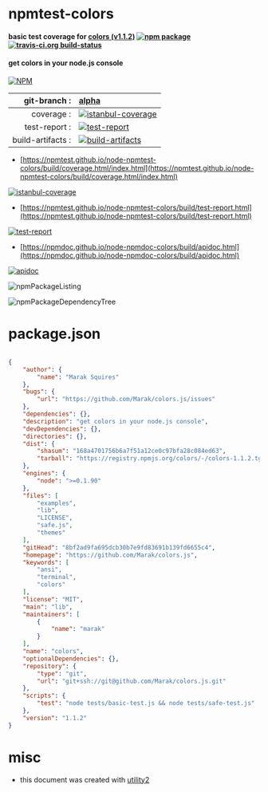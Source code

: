 # npmtest-colors

#### basic test coverage for  [colors (v1.1.2)](https://github.com/Marak/colors.js)  [![npm package](https://img.shields.io/npm/v/npmtest-colors.svg?style=flat-square)](https://www.npmjs.org/package/npmtest-colors) [![travis-ci.org build-status](https://api.travis-ci.org/npmtest/node-npmtest-colors.svg)](https://travis-ci.org/npmtest/node-npmtest-colors)

#### get colors in your node.js console

[![NPM](https://nodei.co/npm/colors.png?downloads=true&downloadRank=true&stars=true)](https://www.npmjs.com/package/colors)

| git-branch : | [alpha](https://github.com/npmtest/node-npmtest-colors/tree/alpha)|
|--:|:--|
| coverage : | [![istanbul-coverage](https://npmtest.github.io/node-npmtest-colors/build/coverage.badge.svg)](https://npmtest.github.io/node-npmtest-colors/build/coverage.html/index.html)|
| test-report : | [![test-report](https://npmtest.github.io/node-npmtest-colors/build/test-report.badge.svg)](https://npmtest.github.io/node-npmtest-colors/build/test-report.html)|
| build-artifacts : | [![build-artifacts](https://npmtest.github.io/node-npmtest-colors/glyphicons_144_folder_open.png)](https://github.com/npmtest/node-npmtest-colors/tree/gh-pages/build)|

- [https://npmtest.github.io/node-npmtest-colors/build/coverage.html/index.html](https://npmtest.github.io/node-npmtest-colors/build/coverage.html/index.html)

[![istanbul-coverage](https://npmtest.github.io/node-npmtest-colors/build/screenCapture.buildCi.browser.%252Ftmp%252Fbuild%252Fcoverage.lib.html.png)](https://npmtest.github.io/node-npmtest-colors/build/coverage.html/index.html)

- [https://npmtest.github.io/node-npmtest-colors/build/test-report.html](https://npmtest.github.io/node-npmtest-colors/build/test-report.html)

[![test-report](https://npmtest.github.io/node-npmtest-colors/build/screenCapture.buildCi.browser.%252Ftmp%252Fbuild%252Ftest-report.html.png)](https://npmtest.github.io/node-npmtest-colors/build/test-report.html)

- [https://npmdoc.github.io/node-npmdoc-colors/build/apidoc.html](https://npmdoc.github.io/node-npmdoc-colors/build/apidoc.html)

[![apidoc](https://npmdoc.github.io/node-npmdoc-colors/build/screenCapture.buildCi.browser.%252Ftmp%252Fbuild%252Fapidoc.html.png)](https://npmdoc.github.io/node-npmdoc-colors/build/apidoc.html)

![npmPackageListing](https://npmtest.github.io/node-npmtest-colors/build/screenCapture.npmPackageListing.svg)

![npmPackageDependencyTree](https://npmtest.github.io/node-npmtest-colors/build/screenCapture.npmPackageDependencyTree.svg)



# package.json

```json

{
    "author": {
        "name": "Marak Squires"
    },
    "bugs": {
        "url": "https://github.com/Marak/colors.js/issues"
    },
    "dependencies": {},
    "description": "get colors in your node.js console",
    "devDependencies": {},
    "directories": {},
    "dist": {
        "shasum": "168a4701756b6a7f51a12ce0c97bfa28c084ed63",
        "tarball": "https://registry.npmjs.org/colors/-/colors-1.1.2.tgz"
    },
    "engines": {
        "node": ">=0.1.90"
    },
    "files": [
        "examples",
        "lib",
        "LICENSE",
        "safe.js",
        "themes"
    ],
    "gitHead": "8bf2ad9fa695dcb30b7e9fd83691b139fd6655c4",
    "homepage": "https://github.com/Marak/colors.js",
    "keywords": [
        "ansi",
        "terminal",
        "colors"
    ],
    "license": "MIT",
    "main": "lib",
    "maintainers": [
        {
            "name": "marak"
        }
    ],
    "name": "colors",
    "optionalDependencies": {},
    "repository": {
        "type": "git",
        "url": "git+ssh://git@github.com/Marak/colors.js.git"
    },
    "scripts": {
        "test": "node tests/basic-test.js && node tests/safe-test.js"
    },
    "version": "1.1.2"
}
```



# misc
- this document was created with [utility2](https://github.com/kaizhu256/node-utility2)
